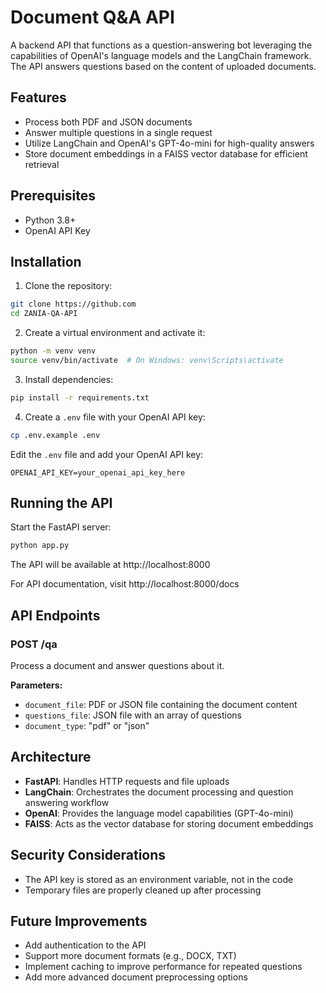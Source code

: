 # Document Q&A API

A backend API that functions as a question-answering bot leveraging the capabilities of OpenAI's language models and the LangChain framework. The API answers questions based on the content of uploaded documents.

## Features

- Process both PDF and JSON documents
- Answer multiple questions in a single request
- Utilize LangChain and OpenAI's GPT-4o-mini for high-quality answers
- Store document embeddings in a FAISS vector database for efficient retrieval

## Prerequisites

- Python 3.8+
- OpenAI API Key

## Installation

1. Clone the repository:
```bash
git clone https://github.com
cd ZANIA-QA-API
```

2. Create a virtual environment and activate it:
```bash
python -m venv venv
source venv/bin/activate  # On Windows: venv\Scripts\activate
```

3. Install dependencies:
```bash
pip install -r requirements.txt
```

4. Create a `.env` file with your OpenAI API key:
```bash
cp .env.example .env
```
Edit the `.env` file and add your OpenAI API key:
```
OPENAI_API_KEY=your_openai_api_key_here
```

## Running the API

Start the FastAPI server:
```bash
python app.py
```

The API will be available at http://localhost:8000

For API documentation, visit http://localhost:8000/docs

## API Endpoints

### POST /qa
Process a document and answer questions about it.

**Parameters:**
- `document_file`: PDF or JSON file containing the document content
- `questions_file`: JSON file with an array of questions
- `document_type`: "pdf" or "json"


## Architecture

- **FastAPI**: Handles HTTP requests and file uploads
- **LangChain**: Orchestrates the document processing and question answering workflow
- **OpenAI**: Provides the language model capabilities (GPT-4o-mini)
- **FAISS**: Acts as the vector database for storing document embeddings

## Security Considerations

- The API key is stored as an environment variable, not in the code
- Temporary files are properly cleaned up after processing

## Future Improvements

- Add authentication to the API
- Support more document formats (e.g., DOCX, TXT)
- Implement caching to improve performance for repeated questions
- Add more advanced document preprocessing options
